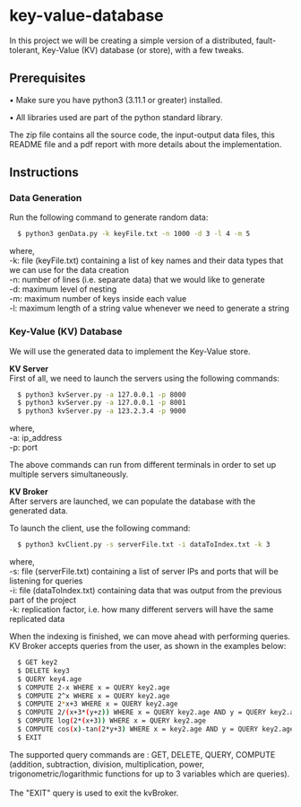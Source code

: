 # key-value-database
In this project we will be creating a simple version of a distributed, fault-tolerant, Key-Value (KV) database (or store), with a few tweaks. 

## Prerequisites
• Make sure you have python3 (3.11.1 or greater) installed. 

• All libraries used are part of the python standard library.

The zip file contains all the source code, the input-output data files, this README file and a pdf report with more details about the implementation. 

## Instructions 
### Data Generation ###

Run the following command to generate random data:

```bash
  $ python3 genData.py -k keyFile.txt -n 1000 -d 3 -l 4 -m 5
```
where, <br/>
-k: file (keyFile.txt) containing a list of key names and their data types that we can use for the data creation <br/>
-n: number of lines (i.e. separate data) that we would like to generate <br/>
-d: maximum level of nesting <br/>
-m: maximum number of keys inside each value <br/>
-l: maximum length of a string value whenever we need to generate a string <br/>

### Key-Value (KV) Database ###

We will use the generated data to implement the Key-Value store.

**KV Server** <br/> 
First of all, we need to launch the servers using the following commands:
```bash
  $ python3 kvServer.py -a 127.0.0.1 -p 8000 
  $ python3 kvServer.py -a 127.0.0.1 -p 8001 
  $ python3 kvServer.py -a 123.2.3.4 -p 9000 
```
where,<br/>
-a: ip_address <br/>
-p: port <br/>

The above commands can run from different terminals in order to set up multiple servers simultaneously. 

**KV Broker** <br/> 
After servers are launched, we can populate the database with the generated data. <br/>

To launch the client, use the following command:
```bash
  $ python3 kvClient.py -s serverFile.txt -i dataToIndex.txt -k 3
```
where,<br/>
-s: file (serverFile.txt) containing a list of server IPs and ports that will be listening for queries <br/>
-i: file (dataToIndex.txt) containing data that was output from the previous part of the project <br/>
-k: replication factor, i.e. how many different servers will have the same replicated data <br/>

When the indexing is finished, we can move ahead with performing queries. <br/> 
KV Broker accepts queries from the user, as shown in the examples below: <br/>

```bash
  $ GET key2
  $ DELETE key3
  $ QUERY key4.age
  $ COMPUTE 2-x WHERE x = QUERY key2.age
  $ COMPUTE 2^x WHERE x = QUERY key2.age
  $ COMPUTE 2*x+3 WHERE x = QUERY key2.age
  $ COMPUTE 2/(x+3*(y+z)) WHERE x = QUERY key2.age AND y = QUERY key2.age AND z = QUERY key2.age
  $ COMPUTE log(2*(x+3)) WHERE x = QUERY key2.age
  $ COMPUTE cos(x)-tan(2*y+3) WHERE x = key2.age AND y = QUERY key2.age
  $ EXIT
```
The supported query commands are : GET, DELETE, QUERY, COMPUTE (addition, subtraction, division, multiplication, power, trigonometric/logarithmic functions for up to 3 variables which are queries). </br> </br>
The "EXIT" query is used to exit the kvBroker.
